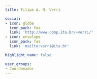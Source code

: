 ```yaml
---
title: Filipe A. N. Verri

social:
- icon: globe
  icon_pack: fas
  link: 'http://www.comp.ita.br/~verri/'
- icon: envelope
  icon_pack: fas
  link: 'mailto:verri@ita.br'

highlight_name: false

user_groups:
- Coordenador
---
```

